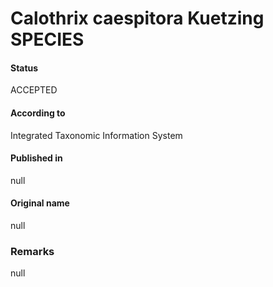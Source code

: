 # Calothrix caespitora Kuetzing SPECIES

#### Status
ACCEPTED

#### According to
Integrated Taxonomic Information System

#### Published in
null

#### Original name
null

### Remarks
null